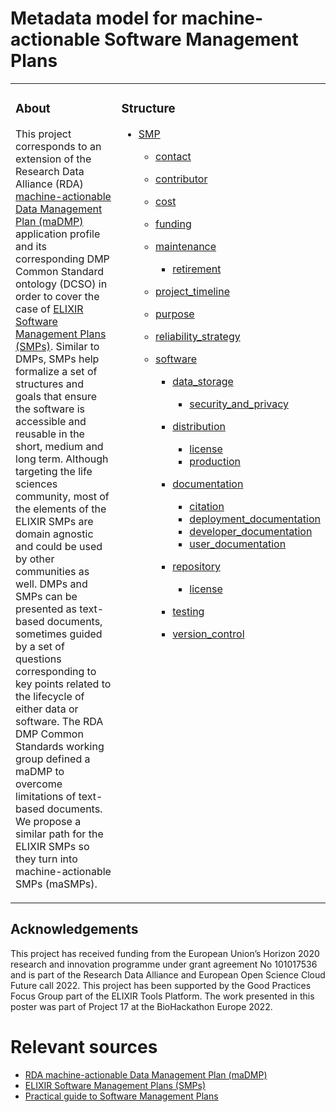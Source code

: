 # Metadata model for machine-actionable Software Management Plans

<table><tr><td valign="top">

<h3>About</h3>

This project corresponds to an extension of the Research Data Alliance (RDA) [machine-actionable Data Management Plan (maDMP)](https://github.com/RDA-DMP-Common/RDA-DMP-Common-Standard) application profile and its corresponding DMP Common Standard ontology (DCSO) in order to cover the case of [ELIXIR Software Management Plans (SMPs)](https://doi.org/10.37044/osf.io/k8znb). Similar to DMPs, SMPs help formalize a set of structures and goals that ensure the software is accessible and reusable in the short, medium and long term. Although targeting the life sciences community, most of the elements of the ELIXIR SMPs are domain agnostic and could be used by other communities as well. DMPs and SMPs can be presented as text-based documents, sometimes guided by a set of questions corresponding to key points related to the lifecycle of either data or software. The RDA DMP Common Standards working group defined a maDMP to overcome limitations of text-based documents. We propose a similar path for the ELIXIR SMPs so they turn into machine-actionable SMPs (maSMPs).</td>

</td><td valign="top"><h3>Structure</h3><ul><li id="smp_tree"><a href="#smp_table">SMP</a></li><ul><li id="smp_contact_tree"><a href="#smp_contact_table">contact</a></li></ul><ul><li id="smp_contributor_tree"><a href="#smp_contributor_table">contributor</a></li></ul><ul><li id="smp_cost_tree"><a href="#smp_cost_table">cost</a></li></ul><ul><li id="smp_funding_tree"><a href="#smp_funding_table">funding</a></li></ul><ul><li id="smp_maintenance_tree"><a href="#smp_maintenance_table">maintenance</a></li><ul><li id="maintenance_retirement_tree"><a href="#maintenance_retirement_table">retirement</a></li></ul></ul><ul><li id="smp_project_timeline_tree"><a href="#smp_project_timeline_table">project_timeline</a></li></ul><ul><li id="smp_purpose_tree"><a href="#smp_purpose_table">purpose</a></li></ul><ul><li id="smp_reliability_strategy_tree"><a href="#smp_reliability_strategy_table">reliability_strategy</a></li></ul><ul><li id="smp_software_tree"><a href="#smp_software_table">software</a></li><ul><li id="smp_software_data_storage_tree"><a href="#smp_software_data_storage_table">data_storage</a></li><ul><li id="smp_software_security_and_privacy_tree"><a href="#smp_software_security_and_privacy_table">security_and_privacy</a></li></ul></ul><ul><li id="smp_software_distribution_tree"><a href="#smp_software_distribution_table">distribution</a></li><ul><li id="smp_software_distribution_license_tree"><a href="#smp_software_distribution_license_table">license</a></li><li id="smp_software_distribution_production_tree"><a href="#smp_software_distribution_production_table">production</a></li></ul></ul><ul><li id="smp_software_documentation_tree"><a href="#smp_software_documentation_table">documentation</a></li><ul><li id="smp_software_documentation_citation_tree"><a href="#smp_software_documentation_citation_table">citation</a></li><li id="smp_software_documentation_deployment_documentation_tree"><a href="#smp_software_documentation_deployment_documentation_table">deployment_documentation</a></li><li id="smp_software_documentation_developer_documentation_tree"><a href="#smp_software_documentation_developer_documentation_table">developer_documentation</a></li><li id="smp_software_documentation_user_documentation_tree"><a href="#smp_software_documentation_user_documentation_table">user_documentation</a></li></ul></ul><ul><li id="smp_software_repository_tree"><a href="#smp_software_repository_table">repository</a></li><ul><li id="smp_software_repository_license_tree"><a href="#smp_software_repository_license_table">license </a></li></ul></ul><ul><li id="smp_software_testing_tree"><a href="#smp_software_testing_table">testing</a></li></ul><ul><li id="smp_software_version_control_tree"><a href="#smp_software_version_control_table">version_control</a></li></ul></ul></td></tr></table>

## Acknowledgements
This project has received funding from the European Union’s Horizon 2020 research and innovation programme under grant agreement No 101017536 and is part of the Research Data Alliance and European Open Science Cloud Future call 2022. This project has been supported by the Good Practices Focus Group part of the ELIXIR Tools Platform. The work presented in this poster was part of Project 17 at the BioHackathon Europe 2022.

# Relevant sources
* [RDA machine-actionable Data Management Plan (maDMP)](https://github.com/RDA-DMP-Common/RDA-DMP-Common-Standard)
* [ELIXIR Software Management Plans (SMPs)](https://doi.org/10.37044/osf.io/k8znb)
* [Practical guide to Software Management Plans](https://zenodo.org/record/7248877#.Y4XeHXaZOUk)

